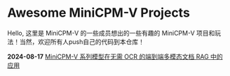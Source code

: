 # Awesome MiniCPM-V Projects

Hello, 这里是 MiniCPM-V 的一些成员想出的一些有趣的 MiniCPM-V 项目和玩法！当然，欢迎所有人push自己的代码到本仓库！

**2024-08-17** [MiniCPM-V 系列模型在无需 OCR 的端到端多模态文档 RAG 中的应用](visrag)


